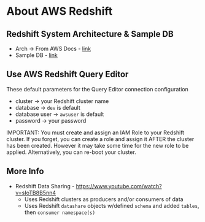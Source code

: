 # About AWS Redshift

## Redshift System Architecture & Sample DB

- Arch -> From AWS Docs - [link](https://docs.aws.amazon.com/redshift/latest/dg/c_high_level_system_architecture.html)
- Sample DB - [link](https://docs.aws.amazon.com/redshift/latest/dg/c_sampledb.html)

## Use AWS Redshift Query Editor

These default parameters for the Query Editor connection configuration
- cluster -> your Redshift cluster name
- database -> `dev` is default  
- database user -> `awsuser` is default
- password -> your password

IMPORTANT: You must create and assign an IAM Role to your Redshift cluster.
If you forget, you can create a role and assign it AFTER the cluster has been created.
However it may take some time for the new role to be applied.  Alternatively, you can re-boot your cluster.

## More Info

- Redshift Data Sharing - https://www.youtube.com/watch?v=sIoTB8B5nn4
    - Uses Redshift clusters as producers and/or consumers of data
    - Uses Redshift `datashare` objects w/defined `schema` and added `tables`, then `consumer namespace(s)`
